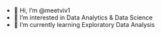 - 👋 Hi, I’m @meetviv1
- 👀 I’m interested in Data Analytics & Data Science
- 🌱 I’m currently learning Exploratory Data Analysis

<!---
meetviv1/meetviv1 is a ✨ special ✨ repository because its `README.md` (this file) appears on your GitHub profile.
You can click the Preview link to take a look at your changes.
--->
